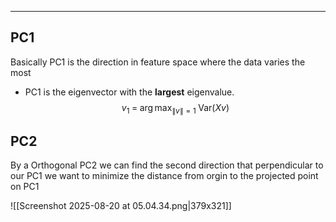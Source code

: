 ----
## PC1
Basically PC1 is the direction in feature space where the data varies the most
- PC1 is the eigenvector with the **largest** eigenvalue.
$$v_1 \;=\; \arg\max_{\|v\| = 1} \; \text{Var}(Xv)$$
## PC2
By a Orthogonal PC2 we can find the second direction that perpendicular to our PC1
we want to minimize the distance from orgin to the projected point on PC1

![[Screenshot 2025-08-20 at 05.04.34.png|379x321]]
